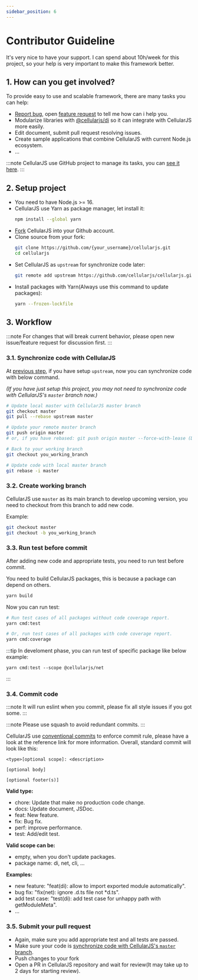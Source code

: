 ```yaml
---
sidebar_position: 6
---
```


# Contributor Guideline
It's very nice to have your support. I can spend about 10h/week for this project, so your help is very important to make this framework better.

## 1. How can you get involved?
To provide easy to use and scalable framework, there are many tasks you can help:
- [Report bug](https://github.com/cellularjs/cellularjs/issues/new?assignees=&labels=&template=1-bug-report.yml), open [feature request](https://github.com/cellularjs/cellularjs/issues/new?assignees=&labels=&template=2-feature-request.yml) to tell me how can i help you.
- Modularize libraries with [@cellularjs/di](/docs/foundation/dependency-injection/module) so it can integrate with CellularJS more easily.
- Edit document, submit pull request resolving issues.
- Create sample applications that combine CellularJS with current Node.js ecosystem.
- ...

:::note
CellularJS use GitHub project to manage its tasks, you can [see it here](https://github.com/orgs/cellularjs/projects).
:::

## 2. Setup project
- You need to have Node.js >= 16.
- CellularJS use Yarn as package manager, let install it:
  ```bash
  npm install --global yarn
  ```
- [Fork](https://github.com/cellularjs/cellularjs/fork) CellularJS into your Github account.
- Clone source from your fork:
  ```bash
  git clone https://github.com/{your_username}/cellularjs.git
  cd cellularjs
  ```
- Set CellularJS as `upstream` for synchronize code later:
  ```bash
  git remote add upstream https://github.com/cellularjs/cellularjs.git
  ```
- Install packages with Yarn(Always use this command to update packages):
  ```bash
  yarn --frozen-lockfile
  ```

## 3. Workflow
:::note
For changes that will break current behavior, please open new issue/feature request for discussion first.
:::

### 3.1. Synchronize code with CellularJS
At [previous step](/docs/contributor-guideline#2-setup-project), if you have setup `upstream`, now you can synchronize code with below command.

_(If you have just setup this project, you may not need to synchronize code with CellularJS's `master` branch now.)_

```bash
# Update local master with CellularJS master branch
git checkout master
git pull --rebase upstream master

# Update your remote master branch
git push origin master
# or, if you have rebased: git push origin master --force-with-lease (DO NOT use -f) 

# Back to your working branch
git checkout you_working_branch

# Update code with local master branch
git rebase -i master
```

### 3.2. Create working branch
CellularJS use `master` as its main branch to develop upcoming version, you need to checkout from this branch to add new code.

Example:
```bash
git checkout master
git checkout -b you_working_branch
```

### 3.3. Run test before commit
After adding new code and appropriate tests, you need to run test before commit.

You need to build CellularJS packages, this is because a package can depend on others.
``` bash
yarn build
```

Now you can run test:
``` bash
# Run test cases of all packages without code coverage report.
yarn cmd:test

# Or, run test cases of all packages with code coverage report.
yarn cmd:coverage
```

:::tip
In develoment phase, you can run test of specific package like below example:
```base
yarn cmd:test --scope @cellularjs/net
```
:::

### 3.4. Commit code
:::note
It will run eslint when you commit, please fix all style issues if you got some.
:::

:::note
Please use squash to avoid redundant commits.
:::

CellularJS use [conventional commits](https://www.conventionalcommits.org/en/v1.0.0/) to enforce commit rule, please have a look at the reference link for more information. Overall, standard commit will look like this:
```
<type>[optional scope]: <description>

[optional body]

[optional footer(s)]
```

**Valid type:**
- chore: Update that make no production code change.
- docs: Update document, JSDoc.
- feat: New feature.
- fix: Bug fix.
- perf: improve performance.
- test: Add/edit test.

**Valid scope can be:**
- empty, when you don't update packages.
- package name: di, net, cli, ...

**Examples:**
- new feature: "feat(di): allow to import exported module automatically".
- bug fix: "fix(net): ignore .d.ts file not *d.ts".
- add test case: "test(di): add test case for unhappy path with getModuleMeta".
- ...

### 3.5. Submit your pull request
- Again, make sure you add appropriate test and all tests are passed.
- Make sure your code is [synchronize code with CellularJS's `master` branch](/docs/contributor-guideline#31-synchronize-code-with-cellularjs).
- Push changes to your fork
- Open a PR in CellularJS repository and wait for review(It may take up to 2 days for starting review).